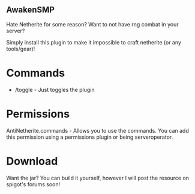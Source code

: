 ## AwakenSMP

Hate Netherite for some reason? Want to not have rng combat in your server?

Simply install this plugin to make it impossible to craft netherite (or any tools/gear)!


# Commands

- /toggle - Just toggles the plugin

# Permissions

AntiNetherite.commands - Allows you to use the commands. You can add this permission using a permissions plugin or being serveroperator.

# Download

Want the jar? You can build it yourself, however I will post the resource on spigot's forums soon!

